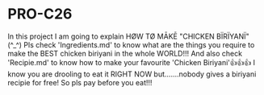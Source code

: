 # PRO-C26
In this project I am going to explain HØW TØ MĀKĒ "CHICKEN BÏRÏYANÏ" (^_^)
Pls check 'Ingredients.md' to know what are the things you require to make the BEST chicken biriyani in the whole WORLD!!!
And also check 'Recipie.md' to know how to make your favourite 'Chicken Biriyani'👍👍👍
I know you are drooling to eat it RIGHT NOW but.......nobody gives a biriyani recipie for free!
So pls pay before you eat!!!
